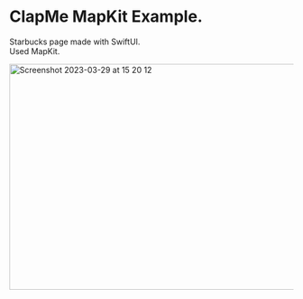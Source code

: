 # ClapMe MapKit Example.

Starbucks page made with SwiftUI. <br>
Used MapKit.

<img width="1200" height="400" alt="Screenshot 2023-03-29 at 15 20 12" src="https://user-images.githubusercontent.com/113884557/228545352-8a05c775-322f-4f69-acad-c905440fd6ce.png">
